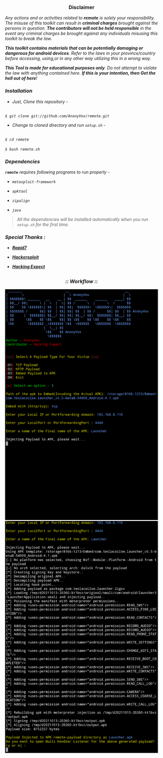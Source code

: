 
<h3><p align="center">Disclaimer</p></h3>

<i>Any actions and or activities related to <b>remote</b> is solely your responsibility. The misuse of this toolkit can result in <b>criminal charges</b> brought against the persons in question. <b>The contributors will not be held responsible</b> in the event any criminal charges be brought against any individuals misusing this toolkit to break the law.

<b>This toolkit contains materials that can be potentially damaging or dangerous for android devices</b>. Refer to the laws in your province/country before accessing, using,or in any other way utilizing this in a wrong way.

<b>This Tool is made for educational purposes only</b>. Do not attempt to violate the law with anything contained here. <b>If this is your intention, then Get the hell out of here</b>!

  

### Installation

- Just, Clone this repository -

```

$ git clone git://github.com/AnonyVox/remote.git

```

- Change to cloned directory and run `setup.sh` -

```

$ cd remote

$ bash remote.sh

```
  
  
### Dependencies

**`remote`** requires following programs to run properly - 

- `metasploit-framework`

- `apktool`

- `zipalign`

- `java`

> All the dependencies will be installed automatically when you run `setup.sh` for the first time.  
  
  
  
### Special Thanks :

- [**Rapid7**](https://github.com/rapid7)

- [**Hackersploit**](https://github.com/AlexisAhmed)

- [**Hacking Expect**](https://github.com/hackerexpect)

 ##

<h3 align="center">

:: Workflow ::

</h3>

<p align="center">

<img src="https://github.com/AnonyVox/remote/blob/main/tool1.png"/>
<img src="https://github.com/AnonyVox/remote/blob/main/tool2.png"/>


</p>






















